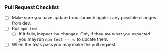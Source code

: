### Pull Request Checklist

- [ ] Make sure you have updated your branch against any possible changes from dev.
- [ ] Run `npm test`
    - [ ] If it fails, inspect the changes. Only if they are what you expected you may run `npm test -- -u` to update them.
- [ ] When the tests pass you may make the pull request.